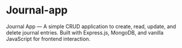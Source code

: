 # Journal-app
Journal App — A simple CRUD application to create, read, update, and delete journal entries. Built with Express.js, MongoDB, and vanilla JavaScript for frontend interaction.

